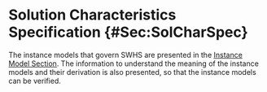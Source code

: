 # Solution Characteristics Specification {#Sec:SolCharSpec}

The instance models that govern SWHS are presented in the [Instance Model Section](./SecIMs.md#Sec:IMs). The information to understand the meaning of the instance models and their derivation is also presented, so that the instance models can be verified.

